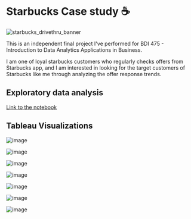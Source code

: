 # Starbucks Case study ☕️

![starbucks_drivethru_banner](https://user-images.githubusercontent.com/1064036/118435389-83610f00-b6a4-11eb-861f-06ef1a54c14c.jpg)

This is an independent final project I've performed for BDI 475 - Introduction to Data Analytics Applications in Business.

I am one of loyal starbucks customers who regularly checks offers from Starbucks app, and I am interested in looking for the target customers of Starbucks like me through analyzing the offer response trends.



## Exploratory data analysis

[Link to the notebook](https://nbviewer.jupyter.org/github/yjlee9612/BDI475-Final-Project-Starbucks/blob/65436f4a88d1dda5adf9d3a0a5a52604d6cde55e/starbucks-EDA.ipynb)

## Tableau Visualizations

![image](https://user-images.githubusercontent.com/1064036/118435610-e5217900-b6a4-11eb-91b9-269174f34645.png)

![image](https://user-images.githubusercontent.com/1064036/118435616-ebaff080-b6a4-11eb-9d63-6df2e5d0517d.png)

![image](https://user-images.githubusercontent.com/1064036/118435787-3a5d8a80-b6a5-11eb-8b57-0f4d546c514f.png)

![image](https://user-images.githubusercontent.com/1064036/118435879-6a0c9280-b6a5-11eb-8e28-097b476bf3cc.png)

![image](https://user-images.githubusercontent.com/1064036/118435931-7ee92600-b6a5-11eb-9a01-0acf8ad62db8.png)

![image](https://user-images.githubusercontent.com/1064036/118435846-582aef80-b6a5-11eb-8f04-bce088f19903.png)

![image](https://user-images.githubusercontent.com/1064036/118435991-932d2300-b6a5-11eb-9686-aeca2c60056b.png)

